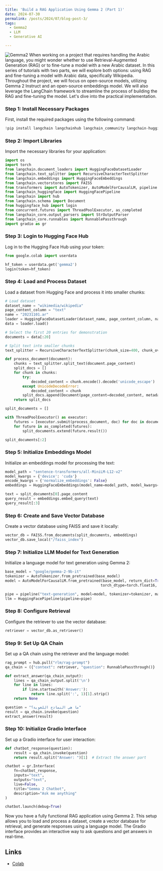 ```yaml
---
title: 'Build a RAG Application Using Gemma 2 (Part 1)'
date: 2024-07-30
permalink: /posts/2024/07/blog-post-3/
tags:
  - Gemma2
  - LLM
  - Generative AI

---
```

![Gemma2](https://raw.githubusercontent.com/Ruqyai/ruqyai.github.io/main/images/gemma2.png)
When working on a project that requires handling the Arabic language, you might wonder whether to use Retrieval-Augmented Generation (RAG) or to fine-tune a model with a new Arabic dataset. In this series of tutorials with two parts, we will explore both options: using RAG and fine-tuning a model with Arabic data, specifically Wikipedia. Throughout the project, we will focus on open-source models, utilizing Gemma 2 Instruct and an open-source embeddings model. We will also leverage the LangChain framework to streamline the process of building the RAG and fine-tuning the model. Let's dive into the practical implementation.

### Step 1: Install Necessary Packages

First, install the required packages using the following command:

```python
!pip install langchain langchainhub langchain_community langchain-huggingface faiss-gpu transformers accelerate datasets bitsandbytes langchain-text-splitters sentence-transformers huggingface_hub chromadb gradio > /dev/null 2>&1
```

### Step 2: Import Libraries

Import the necessary libraries for your application:

```python
import os
import torch
from langchain.document_loaders import HuggingFaceDatasetLoader
from langchain.text_splitter import RecursiveCharacterTextSplitter
from langchain.embeddings import HuggingFaceEmbeddings
from langchain.vectorstores import FAISS
from transformers import AutoTokenizer, AutoModelForCausalLM, pipeline
from langchain_huggingface import HuggingFacePipeline
from langchain import hub
from langchain.schema import Document
from huggingface_hub import login
from concurrent.futures import ThreadPoolExecutor, as_completed
from langchain_core.output_parsers import StrOutputParser
from langchain_core.runnables import RunnablePassthrough
import gradio as gr
```

### Step 3: Login to Hugging Face Hub

Log in to the Hugging Face Hub using your token:

```python
from google.colab import userdata

hf_token = userdata.get('gemma2')
login(token=hf_token)
```

### Step 4: Load and Process Dataset

Load a dataset from Hugging Face and process it into smaller chunks:

```python
# Load dataset
dataset_name = "wikimedia/wikipedia"
page_content_column = "text"
name = "20231101.ar"
loader = HuggingFaceDatasetLoader(dataset_name, page_content_column, name)
data = loader.load()

# Select the first 20 entries for demonstration
documents = data[:20]

# Split text into smaller chunks
text_splitter = RecursiveCharacterTextSplitter(chunk_size=400, chunk_overlap=0, length_function=len, is_separator_regex=False)

def process_document(document):
    chunks = text_splitter.split_text(document.page_content)
    split_docs = []
    for chunk in chunks:
        try:
            decoded_content = chunk.encode().decode('unicode_escape')
        except UnicodeDecodeError:
            decoded_content = chunk
        split_docs.append(Document(page_content=decoded_content, metadata=document.metadata))
    return split_docs

split_documents = []

with ThreadPoolExecutor() as executor:
    futures = [executor.submit(process_document, doc) for doc in documents]
    for future in as_completed(futures):
        split_documents.extend(future.result())

split_documents[:2]
```

### Step 5: Initialize Embeddings Model

Initialize an embeddings model for processing the text:

```python
model_path = "sentence-transformers/all-MiniLM-L12-v2"
model_kwargs = {'device': 'cuda'}  
encode_kwargs = {'normalize_embeddings': False}
embeddings = HuggingFaceEmbeddings(model_name=model_path, model_kwargs=model_kwargs, encode_kwargs=encode_kwargs)

text = split_documents[0].page_content
query_result = embeddings.embed_query(text)
query_result[:3]
```

### Step 6: Create and Save Vector Database

Create a vector database using FAISS and save it locally:

```python
vector_db = FAISS.from_documents(split_documents, embeddings)
vector_db.save_local("/faiss_index")
```

### Step 7: Initialize LLM Model for Text Generation

Initialize a language model for text generation using Gemma 2:

```python
base_model = "google/gemma-2-9b-it"
tokenizer = AutoTokenizer.from_pretrained(base_model)
model = AutoModelForCausalLM.from_pretrained(base_model, return_dict=True, low_cpu_mem_usage=True,
                                            torch_dtype=torch.float16, device_map="auto", trust_remote_code=True)

pipe = pipeline("text-generation", model=model, tokenizer=tokenizer, max_new_tokens=20)
llm = HuggingFacePipeline(pipeline=pipe)
```

### Step 8: Configure Retrieval

Configure the retriever to use the vector database:

```python
retriever = vector_db.as_retriever()
```

### Step 9: Set Up QA Chain

Set up a QA chain using the retriever and the language model:

```python
rag_prompt = hub.pull("rlm/rag-prompt")
qa_chain = ({"context": retriever, "question": RunnablePassthrough()} | rag_prompt | llm | StrOutputParser())

def extract_answer(qa_chain_output):
    lines = qa_chain_output.split('\n')
    for line in lines:
        if line.startswith('Answer:'):
            return line.split(':', 1)[1].strip()
    return None

question = "ما هي النماذج اللغوية؟"
result = qa_chain.invoke(question)
extract_answer(result)
```

### Step 10: Initialize Gradio Interface

Set up a Gradio interface for user interaction:

```python
def chatbot_response(question):
    result = qa_chain.invoke(question)
    return result.split("Answer: ")[1]  # Extract the answer part

chatbot = gr.Interface(
    fn=chatbot_response,
    inputs="text",
    outputs="text",
    live=False,
    title="Gemma 2 Chatbot",
    description="Ask me anything"
)

chatbot.launch(debug=True)
```

Now you have a fully functional RAG application using Gemma 2. This setup allows you to load and process a dataset, create a vector database for retrieval, and generate responses using a language model. The Gradio interface provides an interactive way to ask questions and get answers in real-time.
## Links
- [Colab](https://colab.research.google.com/github/Ruqyai/ruqyai.github.io/blob/main/_notebooks/RAG_for_Arabic_Wikipedia_Using_Gemma2.ipynb)
